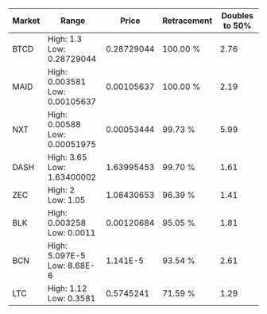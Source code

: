 | Market | Range | Price| Retracement | Doubles to 50% |
| --- | --- | --- | --- | --- |
| BTCD | High: 1.3<br />Low: 0.28729044 | 0.28729044 | 100.00 % | 2.76 |
| MAID | High: 0.003581<br />Low: 0.00105637 | 0.00105637 | 100.00 % | 2.19 |
| NXT | High: 0.00588<br />Low: 0.00051975 | 0.00053444 | 99.73 % | 5.99 |
| DASH | High: 3.65<br />Low: 1.63400002 | 1.63995453 | 99.70 % | 1.61 |
| ZEC | High: 2<br />Low: 1.05 | 1.08430653 | 96.39 % | 1.41 |
| BLK | High: 0.003258<br />Low: 0.0011 | 0.00120684 | 95.05 % | 1.81 |
| BCN | High: 5.097E-5<br />Low: 8.68E-6 | 1.141E-5 | 93.54 % | 2.61 |
| LTC | High: 1.12<br />Low: 0.3581 | 0.5745241 | 71.59 % | 1.29 |
